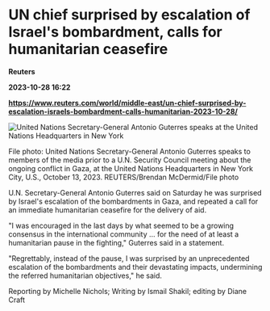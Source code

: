 # UN chief surprised by escalation of Israel's bombardment, calls for humanitarian ceasefire
**Reuters**

**2023-10-28 16:22**

**https://www.reuters.com/world/middle-east/un-chief-surprised-by-escalation-israels-bombardment-calls-humanitarian-2023-10-28/**

![United Nations Secretary-General Antonio Guterres speaks at the United Nations Headquarters in New York](https://www.reuters.com/resizer/31HnxQhe2RibDb0cCCZbsYcwZpo=/1920x0/filters:quality(80)/cloudfront-us-east-2.images.arcpublishing.com/reuters/THIQTFGB2BMYBFYBCT6MQRRH6A.jpg)

File photo: United Nations Secretary-General Antonio Guterres speaks to members of the media prior to a U.N. Security Council meeting about the ongoing conflict in Gaza, at the United Nations Headquarters in New York City, U.S., October 13, 2023. REUTERS/Brendan McDermid/File photo

U.N. Secretary-General Antonio Guterres said on Saturday he was surprised by Israel's escalation of the bombardments in Gaza, and repeated a call for an immediate humanitarian ceasefire for the delivery of aid.

"I was encouraged in the last days by what seemed to be a growing consensus in the international community ... for the need of at least a humanitarian pause in the fighting," Guterres said in a statement.

"Regrettably, instead of the pause, I was surprised by an unprecedented escalation of the bombardments and their devastating impacts, undermining the referred humanitarian objectives," he said.

Reporting by Michelle Nichols; Writing by Ismail Shakil; editing by Diane Craft